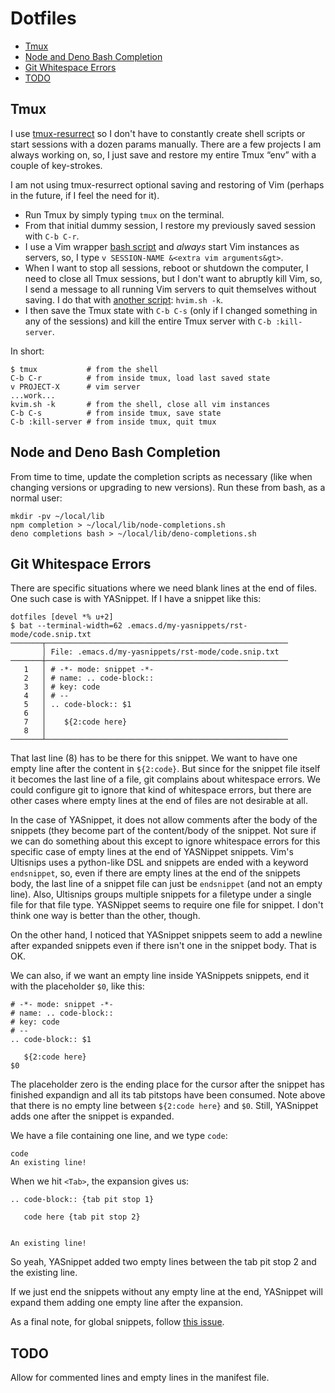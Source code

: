 # Dotfiles


* [Tmux](#tmux)
* [Node and Deno Bash Completion](#node-and-deno-bash-completion)
* [Git Whitespace Errors](#git-whitespace-errors)
* [TODO](#todo)

## Tmux

I use [tmux-resurrect](https://github.com/tmux-plugins/tmux-resurrect) so I don't have to constantly create shell scripts or start sessions with a dozen params manually. There are a few projects I am always working on, so, I just save and restore my entire Tmux “env” with a couple of key-strokes.

I am not using tmux-resurrect optional saving and restoring of Vim (perhaps in the future, if I feel the need for it).

* Run Tmux by simply typing `tmux` on the terminal.
* From that initial dummy session, I restore my previously saved session with `C-b C-r`.
* I use a Vim wrapper [bash script](https://gitlab.com/fernandobasso/dotfiles/-/blob/master/bash_incl/wrappers.sh) and _always_ start Vim instances as servers, so, I type `v SESSION-NAME &<extra vim arguments&gt>`.
* When I want to stop all sessions, reboot or shutdown the computer, I need to close all Tmux sessions, but I don't want to abruptly kill Vim, so, I send a message to all running Vim servers to quit themselves without saving. I do that with [another script](https://gitlab.com/fernandobasso/dotfiles/-/blob/master/bin/hvim.sh): `hvim.sh -k`.
* I then save the Tmux state with `C-b C-s` (only if I changed something in any of the sessions) and kill the entire Tmux server with `C-b :kill-server`.


In short:

```
$ tmux           # from the shell
C-b C-r          # from inside tmux, load last saved state
v PROJECT-X      # vim server
...work...
kvim.sh -k       # from the shell, close all vim instances
C-b C-s          # from inside tmux, save state
C-b :kill-server # from inside tmux, quit tmux

```

## Node and Deno Bash Completion

From time to time, update the completion scripts as necessary (like when changing versions or upgrading to new versions). Run these from bash, as a normal user:

```
mkdir -pv ~/local/lib
npm completion > ~/local/lib/node-completions.sh
deno completions bash > ~/local/lib/deno-completions.sh
```

## Git Whitespace Errors

There are specific situations where we need blank lines at the end of files. One such case is with YASnippet. If I have a snippet like this:

```
dotfiles [devel *% u+2]
$ bat --terminal-width=62 .emacs.d/my-yasnippets/rst-mode/code.snip.txt
───────┬──────────────────────────────────────────────────────
       │ File: .emacs.d/my-yasnippets/rst-mode/code.snip.txt
───────┼──────────────────────────────────────────────────────
   1   │ # -*- mode: snippet -*-
   2   │ # name: .. code-block::
   3   │ # key: code
   4   │ # --
   5   │ .. code-block:: $1
   6   │
   7   │    ${2:code here}
   8   │
───────┴──────────────────────────────────────────────────────
```

That last line (8) has to be there for this snippet. We want to have one empty line after the content in `${2:code}`. But since for the snippet file itself it becomes the last line of a file, git complains about whitespace errors. We could configure git to ignore that kind of whitespace errors, but there are other cases where empty lines at the end of files are not desirable at all.

In the case of YASnippet, it does not allow comments after the body of the snippets (they become part of the content/body of the snippet. Not sure if we can do something about this except to ignore whitespace errors for this specific case of empty lines at the end of YASNippet snippets. Vim's Ultisnips uses a python-like DSL and snippets are ended with a keyword `endsnippet`, so, even if there are empty lines at the end of the snippets body, the last line of a snippet file can just be `endsnippet` (and not an empty line). Also, Ultisnips groups multiple snippets for a filetype under a single file for that file type. YASNippet seems to require one file for snippet. I don't think one way is better than the other, though.

On the other hand, I noticed that YASnippet snippets seem to add a newline after expanded snippets even if there isn't one in the snippet body. That is OK.

We can also, if we want an empty line inside YASnippets snippets, end it with the placeholder `$0`, like this:

```
# -*- mode: snippet -*-
# name: .. code-block::
# key: code
# --
.. code-block:: $1

   ${2:code here}
$0
```

The placeholder zero is the ending place for the cursor after the snippet has finished expandign and all its tab pitstops have been consumed. Note above that there is no empty line between `${2:code here}` and `$0`. Still, YASnippet adds one after the snippet is expanded.

We have a file containing one line, and we type `code`:

```
code
An existing line!
```

When we hit `<Tab>`, the expansion gives us:

```
.. code-block:: {tab pit stop 1}

   code here {tab pit stop 2}


An existing line!
```

So yeah, YASnippet added two empty lines between the tab pit stop 2 and the existing line.

If we just end the snippets without any empty line at the end, YASnippet will expand them adding one empty line after the expansion.

As a final note, for global snippets, follow [this issue](https://github.com/joaotavora/yasnippet/issues/557).

## TODO

Allow for commented lines and empty lines in the manifest file.

